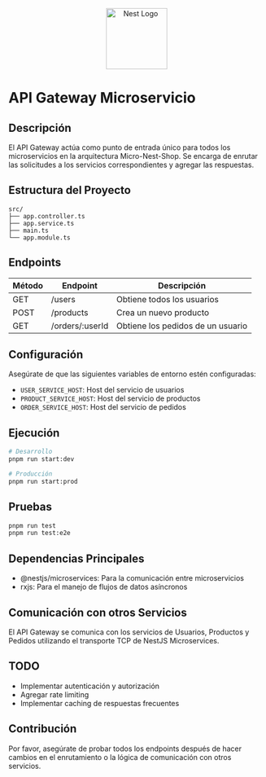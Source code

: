 <p align="center">
  <a href="http://nestjs.com/" target="blank"><img src="https://nestjs.com/img/logo-small.svg" width="120" alt="Nest Logo" /></a>
</p>

# API Gateway Microservicio

## Descripción

El API Gateway actúa como punto de entrada único para todos los microservicios en la arquitectura Micro-Nest-Shop. Se encarga de enrutar las solicitudes a los servicios correspondientes y agregar las respuestas.

## Estructura del Proyecto

```
src/
├── app.controller.ts
├── app.service.ts
├── main.ts
└── app.module.ts
```

## Endpoints

| Método | Endpoint        | Descripción                       |
| ------ | --------------- | --------------------------------- |
| GET    | /users          | Obtiene todos los usuarios        |
| POST   | /products       | Crea un nuevo producto            |
| GET    | /orders/:userId | Obtiene los pedidos de un usuario |

## Configuración

Asegúrate de que las siguientes variables de entorno estén configuradas:

- `USER_SERVICE_HOST`: Host del servicio de usuarios
- `PRODUCT_SERVICE_HOST`: Host del servicio de productos
- `ORDER_SERVICE_HOST`: Host del servicio de pedidos

## Ejecución

```bash
# Desarrollo
pnpm run start:dev

# Producción
pnpm run start:prod
```

## Pruebas

```bash
pnpm run test
pnpm run test:e2e
```

## Dependencias Principales

- @nestjs/microservices: Para la comunicación entre microservicios
- rxjs: Para el manejo de flujos de datos asíncronos

## Comunicación con otros Servicios

El API Gateway se comunica con los servicios de Usuarios, Productos y Pedidos utilizando el transporte TCP de NestJS Microservices.

## TODO

- Implementar autenticación y autorización
- Agregar rate limiting
- Implementar caching de respuestas frecuentes

## Contribución

Por favor, asegúrate de probar todos los endpoints después de hacer cambios en el enrutamiento o la lógica de comunicación con otros servicios.
